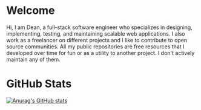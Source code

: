 # Welcome

Hi, I am Dean, a full-stack software engineer who specializes in designing, implementing, testing, and maintaining scalable web applications. I also work as a freelancer on different projects and I like to contribute to open source communities. All my public repositories are free resources that I developed over time for fun or as a utility to another project. I don't actively maintain any of them.

# GitHub Stats

[![Anurag's GitHub stats](https://github-readme-stats.vercel.app/api?username=deandum&show_icons=true&theme=dracula&count_private=true)](https://github.com/anuraghazra/github-readme-stats)
